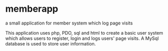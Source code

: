 # memberapp
a small application for member system which log page visits 


This application uses php, PDO, sql and html to create a basic user system which allows users to register, login and logs users' page visits.  A MySql database is used to store user information.
